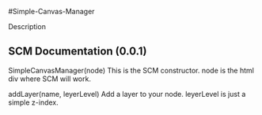 #Simple-Canvas-Manager

Description

## SCM Documentation (0.0.1)

SimpleCanvasManager(node)
	This is the SCM constructor. node is the html div where SCM will work.

addLayer(name, leyerLevel)
	Add a layer to your node. leyerLevel is just a simple z-index.
